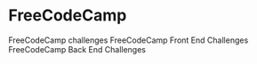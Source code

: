 # FreeCodeCamp
FreeCodeCamp challenges
FreeCodeCamp Front End Challenges
FreeCodeCamp Back End Challenges